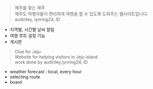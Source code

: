 ﻿>제주를 찾는 재주<br>
>제주도 여행자들이 편리하게 여행을 할 수 있도록 도와주는 웹사이트입니다. <br>
>audiriley, lynring24, ID

<ul>
<li>지역별, 시간별 날씨 알림 
<li>여행 루트 설정 기능
<li>게시판
</ul>

>Clue for Jeju<br>
>Website for helping visitors in Jeju island<br>
>work done by audiriley,lynring24, ID
<ul>
<li> weather forecast : local, every hour
<li> selecting route
<li> board
</ul>
